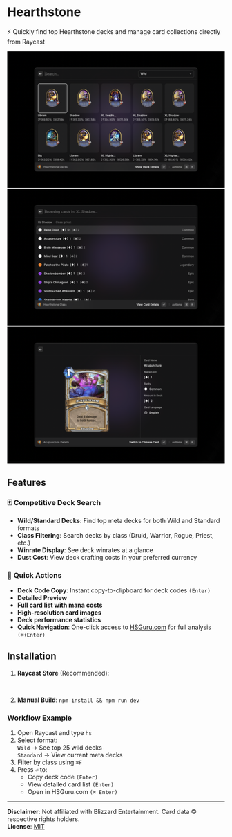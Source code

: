 # Hearthstone

⚡ Quickly find top Hearthstone decks and manage card collections directly from Raycast

![Hearthstone](./metadata/hearthstone-1.png)
![Hearthstone](./metadata/hearthstone-2.png)
![Hearthstone](./metadata/hearthstone-3.png)

## Features

### 🃏 **Competitive Deck Search**
- **Wild/Standard Decks**: Find top meta decks for both Wild and Standard formats
- **Class Filtering**: Search decks by class (Druid, Warrior, Rogue, Priest, etc.)
- **Winrate Display**: See deck winrates at a glance
- **Dust Cost**: View deck crafting costs in your preferred currency

### 🚀 **Quick Actions**
- **Deck Code Copy**: Instant copy-to-clipboard for deck codes `(Enter)`
- **Detailed Preview**
- **Full card list with mana costs**
- **High-resolution card images**
- **Deck performance statistics**
- **Quick Navigation**: One-click access to [HSGuru.com](https://www.hsguru.com) for full analysis `(⌘+Enter)`

## Installation
1. **Raycast Store** (Recommended):
<p align="center">
<a href="https://www.raycast.com/raffeyang/hearthstone"><img src="https://www.raycast.com/raffeyang/hearthstone/install_button@2x.png" height="64" style="height: 64px;" alt=""></a>
</p>

2. **Manual Build**:
`npm install && npm run dev`

### Workflow Example
1. Open Raycast and type `hs`
2. Select format:  
   `Wild` → See top 25 wild decks  
   `Standard` → View current meta decks
3. Filter by class using `⌘F`
4. Press `⏎` to:
   - Copy deck code `(Enter)`
   - View detailed card list `(Enter)`
   - Open in HSGuru.com `(⌘ Enter)`

---

**Disclaimer**: Not affiliated with Blizzard Entertainment. Card data © respective rights holders.  
**License**: [MIT](LICENSE)
